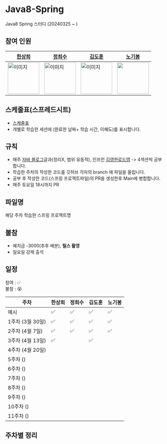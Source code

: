 # Java8-Spring
Java8 Spring 스터디 (20240325 ~ )


                
## 참여 인원 
| [한상희](https://github.com/tkdgml822)| [정희수](https://github.com/kingxeesu)| [김도훈](https://github.com/dohun1109?tab=following)| [노기봉](https://github.com/rohgibong)                                                        |
|---|---|---|---|
| <img src="https://avatars.githubusercontent.com/u/77792853?v=4" alt="이미지" width="100" height="100">| <img src="https://avatars.githubusercontent.com/u/112453560?v=4" alt="이미지" width="100" height="100"> | <img src="https://avatars.githubusercontent.com/u/108252423?v=4" alt="이미지" width="100" height="100"> | <img src="https://avatars.githubusercontent.com/u/119557561?v=4" width="100" height="100"> |

## 스케줄표(스프레드시트)
- [스케줄표](https://docs.google.com/spreadsheets/d/1EkloGQq8Qmft0oaqB-Hfl2q7viW28y_5TsPkbYpG2Zk/edit#gid=0)
- 개별로 학습한 세션에 (완료한 날짜+ 학습 시간, 이해도)를 표시합니다.


## 규칙
- 매주 [자바 블로그](https://inpa.tistory.com/)글과(정리X, 범위 유동적), 인프런 [김영한로드맵](https://www.inflearn.com/course/%EC%8A%A4%ED%94%84%EB%A7%81-%ED%95%B5%EC%8B%AC-%EC%9B%90%EB%A6%AC-%EA%B8%B0%EB%B3%B8%ED%8E%B8) -> 4섹션씩 공부합니다.
- 학습한 주차의 작성한 코드를 깃허브 각자의 branch 에 파일을 올립니다.
- 공부 후 작성한 코드(스프링 프로젝트파일)의 PR을 생성한후 Main에 병합합니다.
- 매주 토요일 18시까지 PR 


## 파일명
해당 주차 학습한 스프링 프로젝트명

## 불참
- 예치금 -3000(추후 배분), **릴스 촬영**
- 일요일 강제 출석
## 일정

참여 : ✅  
불참 : 😵  

| 주차           | 한상희 | 정희수 | 김도훈 | 노기봉 |
|--------------|---|---|---|--|
| 예시           | ✅ | ✅ | ✅ |  ✅|
| 1주차 (3월 30일) | ✅ | ✅ | ✅ | ✅|  
| 2주차 (4월 7일)  | ✅ | ✅ | ✅ | ✅| 
| 3주차 (4월 13일) | ✅ |  | ✅ |  | 
| 4주차 (4월 20일) |   |   |   |  | 
| 5주차 ()       |   |   |   |  | 
| 6주차 ()       |   |   |   |  |  
| 7주차 ()       |   |   |   |  |  
| 8주차 ()       |   |   |   |  |  
| 9주차 ()       |   |   |   |  |  
| 10주차 ()      |   |   |   |  |   
| 11주차 ()      |   |   |   |  |  

## 주차별 정리


  
